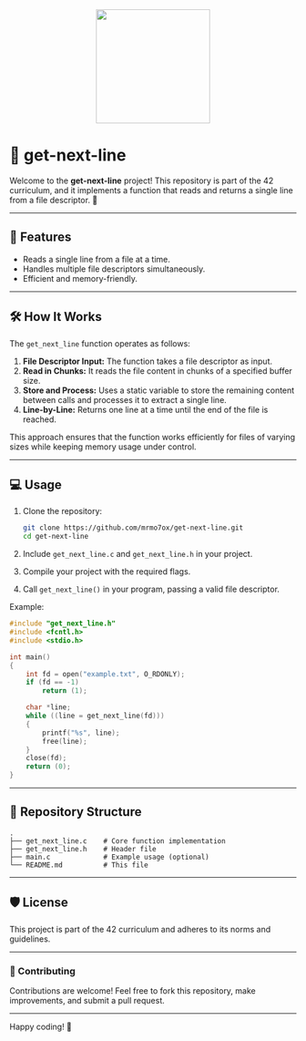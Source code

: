 <div align="center">
  <img style="text-align: center;" width="200" src="https://mo7ox.com/wp-content/uploads/2025/04/getnextline.png">
</div>

# 📜 get-next-line

Welcome to the **get-next-line** project! This repository is part of the 42 curriculum, and it implements a function that reads and returns a single line from a file descriptor. 🚀

---

## 🌟 Features

- Reads a single line from a file at a time.
- Handles multiple file descriptors simultaneously.
- Efficient and memory-friendly.

---

## 🛠️ How It Works

The `get_next_line` function operates as follows:

1. **File Descriptor Input:** The function takes a file descriptor as input.
2. **Read in Chunks:** It reads the file content in chunks of a specified buffer size.
3. **Store and Process:** Uses a static variable to store the remaining content between calls and processes it to extract a single line.
4. **Line-by-Line:** Returns one line at a time until the end of the file is reached.

This approach ensures that the function works efficiently for files of varying sizes while keeping memory usage under control.

---

## 💻 Usage

1. Clone the repository:

   ```bash
   git clone https://github.com/mrmo7ox/get-next-line.git
   cd get-next-line
   ```

2. Include `get_next_line.c` and `get_next_line.h` in your project.

3. Compile your project with the required flags.

4. Call `get_next_line()` in your program, passing a valid file descriptor.

Example:
```c
#include "get_next_line.h"
#include <fcntl.h>
#include <stdio.h>

int main()
{
    int fd = open("example.txt", O_RDONLY);
    if (fd == -1)
        return (1);

    char *line;
    while ((line = get_next_line(fd)))
    {
        printf("%s", line);
        free(line);
    }
    close(fd);
    return (0);
}
```

---

## 📂 Repository Structure

```plaintext
.
├── get_next_line.c    # Core function implementation
├── get_next_line.h    # Header file
├── main.c             # Example usage (optional)
└── README.md          # This file
```

---

## 🛡️ License

This project is part of the 42 curriculum and adheres to its norms and guidelines.

---

### 🤝 Contributing

Contributions are welcome! Feel free to fork this repository, make improvements, and submit a pull request. 

---

Happy coding! 🎉
